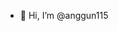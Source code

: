 - 👋 Hi, I’m @anggun115


<!---
anggun115/anggun115 is a ✨ special ✨ repository because its `README.md` (this file) appears on your GitHub profile.
You can click the Preview link to take a look at your changes.
--->
